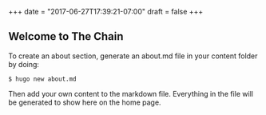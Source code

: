 +++
date = "2017-06-27T17:39:21-07:00"
draft = false
+++

## Welcome to The Chain

To create an about section, generate an about.md file in your content folder by doing:

```console
$ hugo new about.md
```

Then add your own content to the markdown file. Everything in the file will be generated to show here on the home page.
